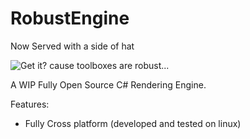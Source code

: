 # RobustEngine
Now Served with a side of hat

![Get it? cause toolboxes are robust...](http://imgur.com/wIPAUUP.png)


A WIP Fully Open Source C# Rendering Engine.

Features:
- Fully Cross platform (developed and tested on linux)

